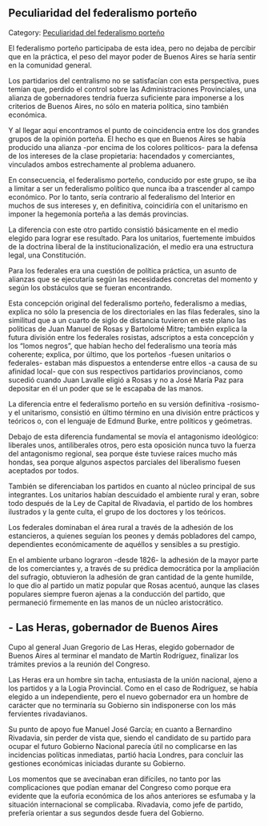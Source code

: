 ## Peculiaridad del federalismo porteño

Category: [Peculiaridad del federalismo porteño](http://descubrircorrientes.com.ar/2012/index.php/3733-historia-desde-1814-hasta-la-guerra-de-la-triple-alianza/de-fernandez-blanco-a-atienza-ordenamiento-estadual-1821-1837/de-la-interinidad-al-fracaso-el-caso-acosta/peculiaridad-del-federalismo-porteno)

El federalismo porteño participaba de esta idea, pero no dejaba de percibir que en la práctica, el peso del mayor poder de Buenos Aires se haría sentir en la comunidad general.

Los partidarios del centralismo no se satisfacían con esta perspectiva, pues temían que, perdido el control sobre las Administraciones Provinciales, una alianza de gobernadores tendría fuerza suficiente para imponerse a los criterios de Buenos Aires, no sólo en materia política, sino también económica.

Y al llegar aquí encontramos el punto de coincidencia entre los dos grandes grupos de la opinión porteña. El hecho es que en Buenos Aires se había producido una alianza -por encima de los colores políticos- para la defensa de los intereses de la clase propietaria: hacendados y comerciantes, vinculados ambos estrechamente al problema aduanero.

En consecuencia, el federalismo porteño, conducido por este grupo, se iba a limitar a ser un federalismo político que nunca iba a trascender al campo económico. Por lo tanto, sería contrario al federalismo del Interior en muchos de sus intereses y, en definitiva, coincidiría con el unitarismo en imponer la hegemonía porteña a las demás provincias.

La diferencia con este otro partido consistió básicamente en el medio elegido para lograr ese resultado. Para los unitarios, fuertemente imbuidos de la doctrina liberal de la institucionalización, el medio era una estructura legal, una Constitución.

Para los federales era una cuestión de política práctica, un asunto de alianzas que se ejecutaría según las necesidades concretas del momento y según los obstáculos que se fueran encontrando.

Esta concepción original del federalismo porteño, federalismo a medias, explica no sólo la presencia de los directoriales en las filas federales, sino la similitud que a un cuarto de siglo de distancia tuvieron en este plano las políticas de Juan Manuel de Rosas y Bartolomé Mitre; también explica la futura división entre los federales rosistas, adscriptos a esta concepción y los “lomos negros”, que habían hecho del federalismo una teoría más coherente; explica, por último, que los porteños -fuesen unitarios o federales- estaban más dispuestos a entenderse entre ellos -a causa de su afinidad local- que con sus respectivos partidarios provincianos, como sucedió cuando Juan Lavalle eligió a Rosas y no a José María Paz para depositar en él un poder que se le escapaba de las manos.

La diferencia entre el federalismo porteño en su versión definitiva -rosismo- y el unitarismo, consistió en último término en una división entre prácticos y teóricos o, con el lenguaje de Edmund Burke, entre políticos y geómetras.

Debajo de esta diferencia fundamental se movía el antagonismo ideológico: liberales unos, antiliberales otros, pero esta oposición nunca tuvo la fuerza del antagonismo regional, sea porque éste tuviese raíces mucho más hondas, sea porque algunos aspectos parciales del liberalismo fuesen aceptados por todos.

También se diferenciaban los partidos en cuanto al núcleo principal de sus integrantes. Los unitarios habían descuidado el ambiente rural y eran, sobre todo después de la Ley de Capital de Rivadavia, el partido de los hombres ilustrados y la gente culta, el grupo de los doctores y los teóricos.

Los federales dominaban el área rural a través de la adhesión de los estancieros, a quienes seguían los peones y demás pobladores del campo, dependientes económicamente de aquéllos y sensibles a su prestigio.

En el ambiente urbano lograron -desde 1826- la adhesión de la mayor parte de los comerciantes y, a través de su prédica democrática por la ampliación del sufragio, obtuvieron la adhesión de gran cantidad de la gente humilde, lo que dio al partido un matiz popular que Rosas acentuó, aunque las clases populares siempre fueron ajenas a la conducción del partido, que permaneció firmemente en las manos de un núcleo aristocrático.

## **\- Las Heras, gobernador de Buenos Aires**

Cupo al general Juan Gregorio de Las Heras, elegido gobernador de Buenos Aires al terminar el mandato de Martín Rodríguez, finalizar los trámites previos a la reunión del Congreso.

Las Heras era un hombre sin tacha, entusiasta de la unión nacional, ajeno a los partidos y a la Logia Provincial. Como en el caso de Rodríguez, se había elegido a un independiente, pero el nuevo gobernador era un hombre de carácter que no terminaría su Gobierno sin indisponerse con los más fervientes rivadavianos.

Su punto de apoyo fue Manuel José García; en cuanto a Bernardino Rivadavia, sin perder de vista que, siendo el candidato de su partido para ocupar el futuro Gobierno Nacional parecía útil no complicarse en las incidencias políticas inmediatas, partió hacia Londres, para concluir las gestiones económicas iniciadas durante su Gobierno.

Los momentos que se avecinaban eran difíciles, no tanto por las complicaciones que podían emanar del Congreso como porque era evidente que la euforia económica de los años anteriores se esfumaba y la situación internacional se complicaba. Rivadavia, como jefe de partido, prefería orientar a sus segundos desde fuera del Gobierno.